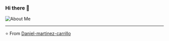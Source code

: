 ### Hi there 👋

![About Me](https://raw.githubusercontent.com/Daniel-martinez-carrillo/master/bio.gif)

---
⭐️ From [Daniel-martinez-carrillo](https://github.com/daniel-martinez-carrillo)

<!--
**Daniel-martinez-carrillo/Daniel-martinez-carrillo** is a ✨ _special_ ✨ repository because its `README.md` (this file) appears on your GitHub profile.

